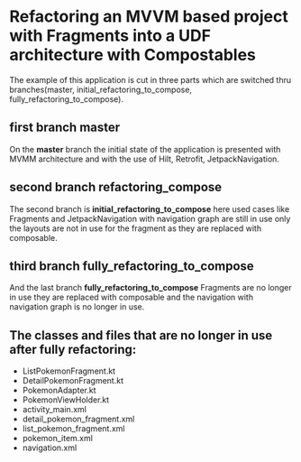 # Refactoring an MVVM based project with Fragments into a UDF architecture with Compostables

The example of this application is cut in three parts which are switched thru branches(master, initial_refactoring_to_compose, fully_refactoring_to_compose). 

## first branch **master**

On the **master** branch the initial state of the application is presented with MVMM architecture and with the use of Hilt, Retrofit, JetpackNavigation.

## second branch **refactoring_compose**

The second branch is **initial_refactoring_to_compose** here used cases like Fragments and JetpackNavigation with navigation graph are still in use only the layouts are not in use for the fragment as they are replaced with composable.

## third branch **fully_refactoring_to_compose**

And the last branch **fully_refactoring_to_compose** Fragments are no longer in use they are replaced with composable and the navigation with navigation graph is no longer in use.

## The classes and files that are no longer in use after fully refactoring:

- ListPokemonFragment.kt
- DetailPokemonFragment.kt
- PokemonAdapter.kt
- PokemonViewHolder.kt
- activity_main.xml
- detail_pokemon_fragment.xml
- list_pokemon_fragment.xml
- pokemon_item.xml
- navigation.xml

